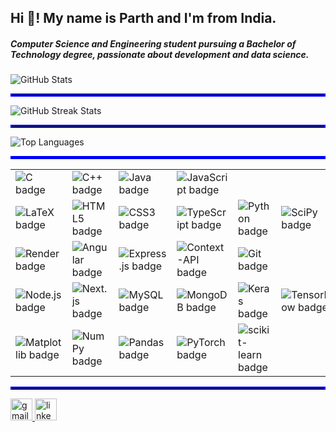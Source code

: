 <h2 align="left">Hi 👋! My name is Parth and I'm  from India.</h2> 

<h5>Computer Science and Engineering student pursuing a Bachelor of Technology degree, passionate about  development and data science. </h5>




<div>
  <img src="https://github-readme-stats.vercel.app/api?username=Parthvariya2908&theme=radical&hide_border=false&include_all_commits=false&count_private=false" alt="GitHub Stats">
  <hr style="border: 2px solid blue;">
  <img src="https://github-readme-streak-stats.herokuapp.com/?user=Parthvariya2908&theme=radical&hide_border=false" alt="GitHub Streak Stats">
  <hr style="border: 2px solid blue;">
  <img src="https://github-readme-stats.vercel.app/api/top-langs/?username=Parthvariya2908&theme=radical&hide_border=false&include_all_commits=false&count_private=false&layout=compact" alt="Top Languages">
</div>



  <hr style="border: 2px solid blue;">

<table>
  <tr>
    <td><img src="https://img.shields.io/badge/c-%2300599C.svg?style=for-the-badge&logo=c&logoColor=white" alt="C badge"></td>
    <td><img src="https://img.shields.io/badge/c++-%2300599C.svg?style=for-the-badge&logo=c%2B%2B&logoColor=white" alt="C++ badge"></td>
    <td><img src="https://img.shields.io/badge/java-%23ED8B00.svg?style=for-the-badge&logo=openjdk&logoColor=white" alt="Java badge"></td>
    <td><img src="https://img.shields.io/badge/javascript-%23323330.svg?style=for-the-badge&logo=javascript&logoColor=%23F7DF1E" alt="JavaScript badge"></td>
     
  </tr>
  <tr>
    <td><img src="https://img.shields.io/badge/latex-%23008080.svg?style=for-the-badge&logo=latex&logoColor=white" alt="LaTeX badge"></td>
    <td><img src="https://img.shields.io/badge/html5-%23E34F26.svg?style=for-the-badge&logo=html5&logoColor=white" alt="HTML5 badge"></td>
    <td><img src="https://img.shields.io/badge/css3-%231572B6.svg?style=for-the-badge&logo=css3&logoColor=white" alt="CSS3 badge"></td>
    <td><img src="https://img.shields.io/badge/typescript-%23007ACC.svg?style=for-the-badge&logo=typescript&logoColor=white" alt="TypeScript badge"></td>
    <td><img src="https://img.shields.io/badge/python-3670A0?style=for-the-badge&logo=python&logoColor=ffdd54" alt="Python badge"></td>
     <td><img src="https://img.shields.io/badge/SciPy-%230C55A5.svg?style=for-the-badge&logo=scipy&logoColor=%white" alt="SciPy badge"></td>
  </tr>
  <tr>
    <td><img src="https://img.shields.io/badge/Render-%46E3B7.svg?style=for-the-badge&logo=render&logoColor=white" alt="Render badge"></td>
    <td><img src="https://img.shields.io/badge/angular-%23DD0031.svg?style=for-the-badge&logo=angular&logoColor=white" alt="Angular badge"></td>
    <td><img src="https://img.shields.io/badge/express.js-%23404d59.svg?style=for-the-badge&logo=express&logoColor=%2361DAFB" alt="Express.js badge"></td>
    <td><img src="https://img.shields.io/badge/Context--Api-000000?style=for-the-badge&logo=react" alt="Context-API badge"></td>
     <td><img src="https://img.shields.io/badge/git-%23F05033.svg?style=for-the-badge&logo=git&logoColor=white" alt="Git badge"></td>
  </tr>
  <tr>
    <td><img src="https://img.shields.io/badge/node.js-6DA55F?style=for-the-badge&logo=node.js&logoColor=white" alt="Node.js badge"></td>
    <td><img src="https://img.shields.io/badge/Next-black?style=for-the-badge&logo=next.js&logoColor=white" alt="Next.js badge"></td>
    <td><img src="https://img.shields.io/badge/mysql-4479A1.svg?style=for-the-badge&logo=mysql&logoColor=white" alt="MySQL badge"></td>
    <td><img src="https://img.shields.io/badge/MongoDB-%234ea94b.svg?style=for-the-badge&logo=mongodb&logoColor=white" alt="MongoDB badge"></td>
    <td><img src="https://img.shields.io/badge/Keras-%23D00000.svg?style=for-the-badge&logo=Keras&logoColor=white" alt="Keras badge"></td>
    <td><img src="https://img.shields.io/badge/TensorFlow-%23FF6F00.svg?style=for-the-badge&logo=TensorFlow&logoColor=white" alt="TensorFlow badge"></td>
  </tr>
  <tr>
    <td><img src="https://img.shields.io/badge/Matplotlib-%23ffffff.svg?style=for-the-badge&logo=Matplotlib&logoColor=black" alt="Matplotlib badge"></td>
    <td><img src="https://img.shields.io/badge/numpy-%23013243.svg?style=for-the-badge&logo=numpy&logoColor=white" alt="NumPy badge"></td>
    <td><img src="https://img.shields.io/badge/pandas-%23150458.svg?style=for-the-badge&logo=pandas&logoColor=white" alt="Pandas badge"></td>
    <td><img src="https://img.shields.io/badge/PyTorch-%23EE4C2C.svg?style=for-the-badge&logo=PyTorch&logoColor=white" alt="PyTorch badge"></td>
    <td><img src="https://img.shields.io/badge/scikit--learn-%23F7931E.svg?style=for-the-badge&logo=scikit-learn&logoColor=white" alt="scikit-learn badge"></td>
    
  </tr>

</table>












</tr></table>  










  <hr style="border: 2px solid blue;">

<div align="left">
  <a href="variyaparth84@gmail.com" target="_blank">
    <img src="https://img.shields.io/static/v1?message=Gmail&logo=gmail&label=&color=D14836&logoColor=white&labelColor=&style=for-the-badge" height="35" alt="gmail logo"  />
  </a>
  <a href="https://www.linkedin.com/in/parth-variya-43ba0322a/" target="_blank">
    <img src="https://img.shields.io/static/v1?message=LinkedIn&logo=linkedin&label=&color=0077B5&logoColor=white&labelColor=&style=for-the-badge" height="35" alt="linkedin logo"  />
  </a>
</div>

###
